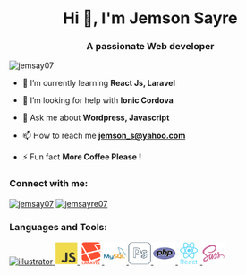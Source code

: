 <h1 align="center">Hi 👋, I'm Jemson Sayre</h1>
<h3 align="center">A passionate Web developer</h3>

<p align="left"> <img src="https://komarev.com/ghpvc/?username=jemsay07&label=Profile%20views&color=0e75b6&style=flat" alt="jemsay07" /> </p>

- 🌱 I’m currently learning **React Js, Laravel**

- 🤝 I’m looking for help with **Ionic Cordova**

- 💬 Ask me about **Wordpress, Javascript**

- 📫 How to reach me **jemson_s@yahoo.com**

- ⚡ Fun fact **More Coffee Please !**

<h3 align="left">Connect with me:</h3>
<p align="left">
<a href="https://linkedin.com/in/jemsay07" target="blank"><img align="center" src="https://cdn.jsdelivr.net/npm/simple-icons@3.0.1/icons/linkedin.svg" alt="jemsay07" height="30" width="40" /></a>
<a href="https://fb.com/jemsayre07" target="blank"><img align="center" src="https://cdn.jsdelivr.net/npm/simple-icons@3.0.1/icons/facebook.svg" alt="jemsayre07" height="30" width="40" /></a>
</p>

<h3 align="left">Languages and Tools:</h3>
<p align="left"> <a href="https://www.adobe.com/in/products/illustrator.html" target="_blank"> <img src="https://www.vectorlogo.zone/logos/adobe_illustrator/adobe_illustrator-icon.svg" alt="illustrator" width="40" height="40"/> </a> <a href="https://developer.mozilla.org/en-US/docs/Web/JavaScript" target="_blank"> <img src="https://raw.githubusercontent.com/devicons/devicon/master/icons/javascript/javascript-original.svg" alt="javascript" width="40" height="40"/> </a> <a href="https://laravel.com/" target="_blank"> <img src="https://raw.githubusercontent.com/devicons/devicon/master/icons/laravel/laravel-plain-wordmark.svg" alt="laravel" width="40" height="40"/> </a> <a href="https://www.mysql.com/" target="_blank"> <img src="https://raw.githubusercontent.com/devicons/devicon/master/icons/mysql/mysql-original-wordmark.svg" alt="mysql" width="40" height="40"/> </a> <a href="https://www.photoshop.com/en" target="_blank"> <img src="https://raw.githubusercontent.com/devicons/devicon/master/icons/photoshop/photoshop-line.svg" alt="photoshop" width="40" height="40"/> </a> <a href="https://www.php.net" target="_blank"> <img src="https://raw.githubusercontent.com/devicons/devicon/master/icons/php/php-original.svg" alt="php" width="40" height="40"/> </a> <a href="https://reactjs.org/" target="_blank"> <img src="https://raw.githubusercontent.com/devicons/devicon/master/icons/react/react-original-wordmark.svg" alt="react" width="40" height="40"/> </a> <a href="https://sass-lang.com" target="_blank"> <img src="https://raw.githubusercontent.com/devicons/devicon/master/icons/sass/sass-original.svg" alt="sass" width="40" height="40"/> </a> </p>
